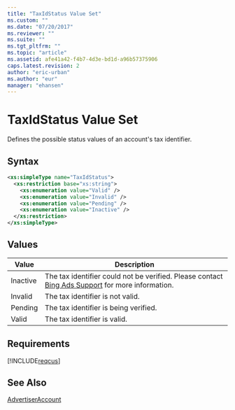 ```yaml
---
title: "TaxIdStatus Value Set"
ms.custom: ""
ms.date: "07/20/2017"
ms.reviewer: ""
ms.suite: ""
ms.tgt_pltfrm: ""
ms.topic: "article"
ms.assetid: afe41a42-f4b7-4d3e-bd1d-a96b57375906
caps.latest.revision: 2
author: "eric-urban"
ms.author: "eur"
manager: "ehansen"
---
```

# TaxIdStatus Value Set
Defines the possible status values of an account's tax identifier.

## Syntax

```xml
<xs:simpleType name="TaxIdStatus">
  <xs:restriction base="xs:string">
    <xs:enumeration value="Valid" />
    <xs:enumeration value="Invalid" />
    <xs:enumeration value="Pending" />
    <xs:enumeration value="Inactive" />
  </xs:restriction>
</xs:simpleType>
```

## Values

|Value|Description|
|---------|---------------|
|Inactive|The tax identifier could not be verified. Please contact [Bing Ads Support](http://go.microsoft.com/fwlink/?LinkId=269631) for more information.|
|Invalid|The tax identifier is not valid.|
|Pending|The tax identifier is being verified.|
|Valid|The tax identifier is valid.|

## Requirements
[!INCLUDE[reqcus](../customer-api/includes/reqcus.md)]
## See Also
[AdvertiserAccount](../customer-api/advertiseraccount-data-object.md)

